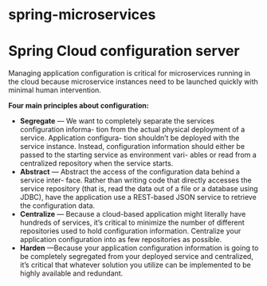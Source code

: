# spring-microservices

# Spring Cloud configuration server

Managing application configuration is critical for microservices running in the cloud because microservice instances need to be launched quickly with minimal human intervention.

**Four main principles about configuration:**

* **Segregate** — We want to completely separate the services configuration informa- tion from the actual physical deployment of a service. Application configura- tion shouldn’t be deployed with the service instance. Instead, configuration information should either be passed to the starting service as environment vari- ables or read from a centralized repository when the service starts.
* **Abstract** — Abstract the access of the configuration data behind a service inter- face. Rather than writing code that directly accesses the service repository (that is, read the data out of a file or a database using JDBC), have the application use a REST-based JSON service to retrieve the configuration data.
* **Centralize** — Because a cloud-based application might literally have hundreds of services, it’s critical to minimize the number of different repositories used to hold configuration information. Centralize your application configuration into as few repositories as possible.
* **Harden** —Because your application configuration information is going to be completely segregated from your deployed service and centralized, it’s critical that whatever solution you utilize can be implemented to be highly available and redundant.